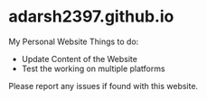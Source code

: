 # adarsh2397.github.io
My Personal Website
Things to do:
- Update Content of the Website
- Test the working on multiple platforms

Please report any issues if found with this website.
